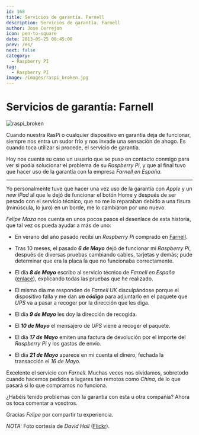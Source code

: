```yaml
---
id: 168
title: Servicios de garantía. Farnell
description: Servicios de garantía. Farnell
author: Jose Cerrejon
icon: pen-to-square
date: 2013-05-25 08:45:00
prev: /es/
next: false
category:
  - Raspberry PI
tag:
  - Raspberry PI
image: /images/raspi_broken.jpg
---
```


# Servicios de garantía: Farnell

![raspi_broken](/images/raspi_broken.jpg)

Cuando nuestra RasPi o cualquier dispositivo en garantía deja de funcionar, siempre nos entra un sudor frío y nos invade una sensación de ahogo. Es cuando toca utilizar si procede, el servicio de garantía.

Hoy nos cuenta su caso un usuario que se puso en contacto conmigo para ver si podía solucionar el problema de su *Raspberry Pi*, y que al final tuvo que hacer uso de la garantía con la empresa *Farnell en España*.

- - -
Yo personalmente tuve que hacer una vez uso de la garantía con *Apple* y un *new iPad* al que le dejó de funcionar el botón Home y después de ser pesado con el servicio técnico, que no me lo reparaban debido a una fisura (minúscula, lo juro) en un borde, me lo cambiaron por uno nuevo. 

*Felipe Maza* nos cuenta en unos pocos pasos el desenlace de esta historia, que tal vez os pueda ayudar a más de uno:

* En verano del año pasado recibí un *Raspberry Pi* comprado en [Farnell](http://www.farnell.com/).

* Tras 10 meses, el pasado ***6 de Mayo*** dejó de funcionar mi *Raspberry Pi*, después de diversas pruebas cambiando cables, tarjetas y demás; pude determinar que era la placa la que no funcionaba correctamente.

* El día ***8 de Mayo*** escribo al servicio técnico de *Farnell en España* ([enlace](http://es.farnell.com/jsp/support/support.jsp?formpage=farnell/es_ES/support/webhelp/returnaproduct.jsp)), explicando todas las pruebas que he realizado.

* El mismo día me responden de *Farnell UK* disculpándose porque el dispositivo falla y me dan ***un código*** para adjuntarlo en el paquete que *UPS* va a pasar a recoger por la dirección que les diga.

* El día ***9 de Mayo*** les doy la dirección de recogida.

* El ***10 de Mayo*** el mensajero de *UPS* viene a recoger el paquete.

* El día ***17 de Mayo*** emiten una factura de devolución por el importe del *Raspberry Pi* y los gastos de envío.

* El día ***21 de Mayo*** aparece en mi cuenta el dinero, fechada la transacción el *16 de Mayo*.

Excelente el servicio con *Farnell*. Muchas veces nos olvidamos, sobretodo cuando hacemos pedidos a lugares tan remotos como *China*, de lo que pasará si lo que compramos no funciona.

¿Habéis tenido problemas con la garantía con esta u otra compañía? Ahora os toca comentar a vosotros.

Gracias *Felipe* por compartir tu experiencia.

*NOTA:* Foto cortesía de *David Hall* ([Flickr](http://www.flickr.com/photos/moonhouse/7593180172/in/photostream/)).